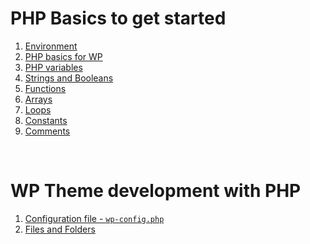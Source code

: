 # PHP Basics to get started

1. [Environment](https://github.com/Klosmi/WP-dev/blob/main/WPDevNotes.md#environment)  
2. [PHP basics for WP](https://github.com/Klosmi/WP-dev/blob/main/WPDevNotes.md#php)     
3. [PHP variables](https://github.com/Klosmi/WP-dev/blob/main/WPDevNotes.md#php-variables)     
4. [Strings and Booleans](https://github.com/Klosmi/WP-dev/blob/main/WPDevNotes.md#strings-and-booleans)     
5. [Functions](https://github.com/Klosmi/WP-dev/blob/main/WPDevNotes.md#functions)     
6. [Arrays](https://github.com/Klosmi/WP-dev/blob/main/WPDevNotes.md#arrays)     
7. [Loops](https://github.com/Klosmi/WP-dev/blob/main/WPDevNotes.md#loops)     
8. [Constants](https://github.com/Klosmi/WP-dev/blob/main/WPDevNotes.md#constants)     
9. [Comments](https://github.com/Klosmi/WP-dev/blob/main/WPDevNotes.md#comments)   

<br>

# WP Theme development with PHP

1. [Configuration file - `wp-config.php`](https://github.com/Klosmi/WP-dev/blob/main/WPDevNotes.md#configuration-file)      
2. [Files and Folders]()  
